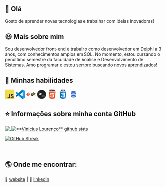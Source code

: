 ## 👋 Olá 

Gosto de aprender novas tecnologias e trabalhar com ideias inovadoras!

## 😃 Mais sobre mim

Sou desenvolvedor front-end e trabalho como desenvolvedor em Delphi a 3 anos, com conhecimentos amplos em SQL. No momento, estou cursando o penúltimo semestre da faculdade de Análise e Desenvolvimento de Sistemas. Amo programar e estou sempre buscando novos aprendizados!

## 🚀 Minhas habilidades

<code><img height="30" src="https://raw.githubusercontent.com/github/explore/80688e429a7d4ef2fca1e82350fe8e3517d3494d/topics/javascript/javascript.png"></code>
<code><img height="30" src="https://raw.githubusercontent.com/github/explore/80688e429a7d4ef2fca1e82350fe8e3517d3494d/topics/visual-studio-code/visual-studio-code.png"></code>
<code><img height="30" src="https://raw.githubusercontent.com/github/explore/80688e429a7d4ef2fca1e82350fe8e3517d3494d/topics/git/git.png"></code>
<code><img height="30" src="https://raw.githubusercontent.com/github/explore/80688e429a7d4ef2fca1e82350fe8e3517d3494d/topics/terminal/terminal.png"></code>
<code><img height="30" src="https://raw.githubusercontent.com/github/explore/80688e429a7d4ef2fca1e82350fe8e3517d3494d/topics/html/html.png"></code>
<code><img height="30" src="https://raw.githubusercontent.com/github/explore/80688e429a7d4ef2fca1e82350fe8e3517d3494d/topics/css/css.png"></code>
<code><img height="30" src="https://raw.githubusercontent.com/github/explore/80688e429a7d4ef2fca1e82350fe8e3517d3494d/topics/sql/sql.png"></code>

## ⭐ Informações sobre minha conta GitHub

<a href="https://github.com/viniciuslourencof">
  <img align="center" src="https://github-readme-stats.vercel.app/api/top-langs/?username=viniciuslourencof&theme=dracula&hide_langs_below=1" />
</a>

<a href="https://github.com/viniciuslourencof">
 <img align="center" src="https://github-readme-stats.vercel.app/api?username=viniciuslourencof&show_icons=true&theme=dracula&line_height=27" alt="**Vinicius Lourenço** github stats"/>
</a>

[![GitHub Streak](https://streak-stats.demolab.com/?user=DenverCoder1&theme=dracula)](https://git.io/streak-stats)


[website]: https://www.linkedin.com/in/viniciuslourencof/
[linkedin]: https://www.linkedin.com/in/viniciuslourencof/
<br>

## 🌎 Onde me encontrar:

🏡 [website][website] **|** 
👔 [linkedin][linkedin]

